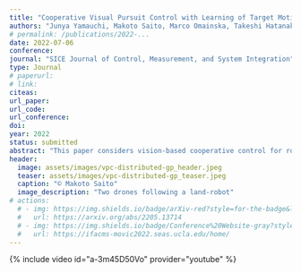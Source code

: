 ```yaml
---
title: "Cooperative Visual Pursuit Control with Learning of Target Motion via Distributed Gaussian Processes under Varying Visibility"
authors: "Junya Yamauchi, Makoto Saito, Marco Omainska, Takeshi Hatanaka and Masayuki Fujita"
# permalink: /publications/2022-...
date: 2022-07-06
conference:
journal: "SICE Journal of Control, Measurement, and System Integration"
type: Journal
# paperurl:
# link:
citeas:
url_paper:
url_code:
url_conference:
doi:
year: 2022
status: submitted
abstract: "This paper considers vision-based cooperative control for robotic networks pursuing a target object based on distributed Gaussian processes. We consider a situation where networked multiple robots are learning unknown motion of the target as a Gaussian process from different datasets. In this scene, some robots may lose sight of the target due to the limited field of view. To address the issue, we introduce a notion of time varying visibility set. Then, we propose a control law based on a distributed Gaussian process model, which is constructed from the Gaussian process model of each robot. By applying the proposed law to the error system, it is shown that the estimation and control errors are ultimately bounded with probability. Finally, the effectiveness of the proposed method is verified by simulation."
header:
  image: assets/images/vpc-distributed-gp_header.jpeg
  teaser: assets/images/vpc-distributed-gp_teaser.jpeg
  caption: "© Makoto Saito"
  image_description: "Two drones following a land-robot"
# actions:
  # - img: https://img.shields.io/badge/arXiv-red?style=for-the-badge&logo=Adobe&logoColor=white
  #   url: https://arxiv.org/abs/2205.13714
  # - img: https://img.shields.io/badge/Conference%20Website-gray?style=for-the-badge&logo=safari&logoColor=white
  #   url: https://ifacms-movic2022.seas.ucla.edu/home/
---
```


{% include video id="a-3m45D50Vo" provider="youtube" %}
